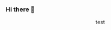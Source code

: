 ### Hi there 👋

<!--
**okchang95/okchang95** is a ✨ _special_ ✨ repository because its `README.md` (this file) appears on your GitHub profile.

Here are some ideas to get you started:

- 🔭 I’m currently working on ...
- 🌱 I’m currently learning ...
- 👯 I’m looking to collaborate on ...
- 🤔 I’m looking for help with ...
- 💬 Ask me about ...
- 📫 How to reach me: ...
- 😄 Pronouns: ...
- ⚡ Fun fact: ...
-->


<!--Header
<img src="https://capsule-render.vercel.app/api?type=모양&color=색상코드&height=높이&section=header&text=Hi&fontSize=10" />
-->

<div align = "center">
  test
</div>


<!--Footer
\<img src="https://capsule-render.vercel.app/api?type=모양&color=색상코드&height=높이&section=footer&text=텍스트&fontSize=텍스트크기" />
-->
